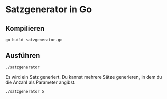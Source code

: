 # Satzgenerator in Go

## Kompilieren

    go build satzgenerator.go

## Ausführen

    ./satzgenerator

Es wird ein Satz generiert. Du kannst mehrere Sätze generieren, in dem du die Anzahl als Parameter angibst.

    ./satzgenerator 5
